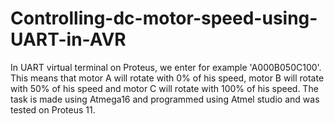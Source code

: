 # Controlling-dc-motor-speed-using-UART-in-AVR
In UART virtual terminal on Proteus, we enter for example 'A000B050C100'.
This means that motor A will rotate with 0% of his speed, motor B will rotate with 50% of his speed and motor C will rotate with 100% of his speed.
The task is made using Atmega16 and programmed using Atmel studio and was tested on Proteus 11.
